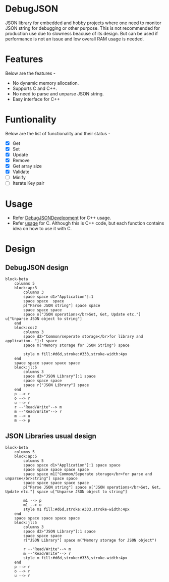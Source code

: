 # DebugJSON
JSON library for embedded and hobby projects where one need to monitor JSON string for debugging or other purpose. This is not recommended for production use due to slowness beacuse of its design. But can be used if performance is not an issue and low overall RAM usage is needed.

# Features
Below are the features -
* No dynamic memory allocation.
* Supports C and C++.
* No need to parse and unparse JSON string.
* Easy interface for C++

# Funtionality
Below are the list of functionality and their status -

- [x] Get
- [x] Set
- [x] Update
- [x] Remove
- [x] Get array size
- [x] Validate
- [ ] Minify
- [ ] Iterate Key pair

# Usage
* Refer [DebugJSONDevelopment](https://github.com/hobby-proj-code/DebugJSONDevelopment) for C++ usage. 
* Refer [usage](https://github.com/hobby-proj-code/DebugJSON/blob/main/DebugJSON.hpp) for C. Although this is C++ code, but each function contains idea on how to use it with C.

# Design
## DebugJSON design

```mermaid
block-beta
    columns 5
    block:ap:3
        columns 3
        space space d1>"Application"]:1
        space space  space
        p["Parse JSON string"] space space
        space space space
        space o["JSON operations</br>Set, Get, Update etc."] u["Unparse JSON object to string"]
    end
    block:co:2
        columns 3
        space d2>"Common/seperate storage</br>for library and application. "]:1 space
        space m("Memory storage for JSON String") space

        style m fill:#d6d,stroke:#333,stroke-width:4px
    end
    space space space space space
    block:jl:5
        columns 3
        space d3>"JSON Library"]:1 space 
        space space space
        space r["JSON Library"] space
    end
    p --> r
    o --> r
    u --> r
    r --"Read/Write"--> m
    m --"Read/Write"--> r
    m --> u
    m --> p

 ```   

## JSON Libraries usual design
```mermaid
block-beta
    columns 5
    block:ap:5
        columns 5
        space space d1>"Application"]:1 space space 
        space space space space space 
        space space m1["Common/Seperate storage</br>for parse and unparse</br>string"] space space
        space space space space space  
        p["Parse JSON string"] space o["JSON operations</br>Set, Get, Update etc."] space u["Unparse JSON object to string"]

        m1 --> p
        m1 --> u
        style m1 fill:#d6d,stroke:#333,stroke-width:4px
    end
    space space space space space
    block:jl:5
        columns 3
        space d2>"JSON Library"]:1 space 
        space space space
        r["JSON Library"] space m("Memory storage for JSON object")

        r --"Read/Write"--> m
        m --"Read/Write"--> r
        style m fill:#d6d,stroke:#333,stroke-width:4px
    end
    p --> r
    o --> r
    u --> r
```   

